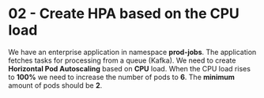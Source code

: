 # 02 - Create HPA based on the CPU load

We have an enterprise application in namespace  **prod-jobs**.
The application fetches tasks for processing from a queue (Kafka).
We need to create **Horizontal Pod Autoscaling** based on **CPU** load.
When the CPU load rises to **100%** we need to increase the number of pods to **6**.
The **minimum** amount of pods should be **2**.
